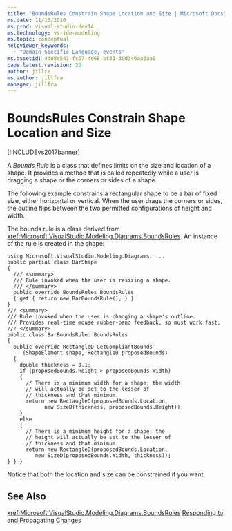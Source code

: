 ```yaml
---
title: "BoundsRules Constrain Shape Location and Size | Microsoft Docs"
ms.date: 11/15/2016
ms.prod: visual-studio-dev14
ms.technology: vs-ide-modeling
ms.topic: conceptual
helpviewer_keywords:
  - "Domain-Specific Language, events"
ms.assetid: 4d08e541-fc67-4e68-bf31-30d346aa2aa0
caps.latest.revision: 20
author: jillre
ms.author: jillfra
manager: jillfra
---
```

# BoundsRules Constrain Shape Location and Size
[!INCLUDE[vs2017banner](../includes/vs2017banner.md)]

A *Bounds Rule* is a class that defines limits on the size and location of a shape. It provides a method that is called repeatedly while a user is dragging a shape or the corners or sides of a shape.

 The following example constrains a rectangular shape to be a bar of fixed size, either horizontal or vertical. When the user drags the corners or sides, the outline flips between the two permitted configurations of height and width.

 The bounds rule is a class derived from <xref:Microsoft.VisualStudio.Modeling.Diagrams.BoundsRules>. An instance of the rule is created in the shape:

```
using Microsoft.VisualStudio.Modeling.Diagrams; ...
public partial class BarShape
{
  /// <summary>
  /// Rule invoked when the user is resizing a shape.
  /// </summary>
  public override BoundsRules BoundsRules
  { get { return new BarBoundsRule(); } }
}
/// <summary>
/// Rule invoked when the user is changing a shape's outline.
/// Provides real-time mouse rubber-band feedback, so must work fast.
/// </summary>
public class BarBoundsRule: BoundsRules
{
  public override RectangleD GetCompliantBounds
     (ShapeElement shape, RectangleD proposedBounds)
  {
    double thickness = 0.1;
    if (proposedBounds.Height > proposedBounds.Width)
    {
      // There is a minimum width for a shape; the width
      // will actually be set to the lesser of
      // thickness and that minimum.
      return new RectangleD(proposedBounds.Location,
            new SizeD(thickness, proposedBounds.Height));
    }
    else
    {
      // There is a minimum height for a shape; the
      // height will actually be set to the lesser of
      // thickness and that minimum.
      return new RectangleD(proposedBounds.Location,
         new SizeD(proposedBounds.Width, thickness));
} } }
```

 Notice that both the location and size can be constrained if you want.

## See Also
 <xref:Microsoft.VisualStudio.Modeling.Diagrams.BoundsRules>
 [Responding to and Propagating Changes](../modeling/responding-to-and-propagating-changes.md)
